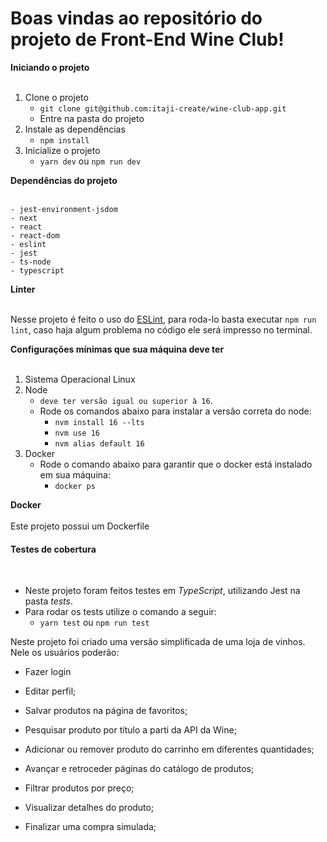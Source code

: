 # Boas vindas ao repositório do projeto de Front-End Wine Club!

<summary><strong> Iniciando o projeto</strong></summary><br />

1. Clone o projeto
    * `git clone git@github.com:itaji-create/wine-club-app.git`
    * Entre na pasta do projeto
2. Instale as dependências
    * `npm install`
3. Inicialize o projeto
    * `yarn dev` ou `npm run dev`

<summary><strong>Dependências do projeto</strong></summary><br />

    - jest-environment-jsdom
    - next
    - react
    - react-dom
    - eslint
    - jest
    - ts-node
    - typescript

<summary><strong>Linter</strong></summary><br />

Nesse projeto é feito o uso do [ESLint](https://eslint.org/), para roda-lo basta executar `npm run lint`, caso haja algum problema no código ele será impresso no terminal.

<summary><strong>Configurações mínimas que sua máquina deve ter</strong></summary><br />

1. Sistema Operacional Linux
2. Node
    * `deve ter versão igual ou superior à 16`.
    * Rode os comandos abaixo para instalar a versão correta do node:
        * `nvm install 16 --lts`
        * `nvm use 16`
		* `nvm alias default 16` 
3. Docker
    * Rode o comando abaixo para garantir que o docker está instalado em sua máquina:
        * `docker ps`

<summary><strong>Docker</strong></summary><br />
    Este projeto possui um Dockerfile
    
<summary><h4> Testes de cobertura </h4></summary><br/>

* Neste projeto foram feitos testes em *TypeScript*, utilizando Jest na pasta _tests_.
* Para rodar os tests utilize o comando a seguir:
    * `yarn test` ou `npm run test`


Neste projeto foi criado uma versão simplificada de uma loja de vinhos. Nele os usuários poderão:

- Fazer login

- Editar perfil;

- Salvar produtos na página de favoritos;

- Pesquisar produto por título a parti da API da Wine;

- Adicionar ou remover produto do carrinho em diferentes quantidades;

- Avançar e retroceder páginas do catálogo de produtos;

- Filtrar produtos por preço;

- Visualizar detalhes do produto;

- Finalizar uma compra simulada;
